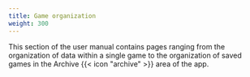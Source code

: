 ```yaml
---
title: Game organization
weight: 300
---
```


This section of the user manual contains pages ranging from the organization of data within a single game to the organization of saved games in the Archive {{< icon "archive" >}} area of the app.

